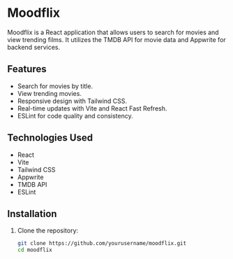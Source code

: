 # Moodflix

Moodflix is a React application that allows users to search for movies and view trending films. It utilizes the TMDB API for movie data and Appwrite for backend services.

## Features

- Search for movies by title.
- View trending movies.
- Responsive design with Tailwind CSS.
- Real-time updates with Vite and React Fast Refresh.
- ESLint for code quality and consistency.

## Technologies Used

- React
- Vite
- Tailwind CSS
- Appwrite
- TMDB API
- ESLint

## Installation

1. Clone the repository:
   ```bash
   git clone https://github.com/yourusername/moodflix.git
   cd moodflix